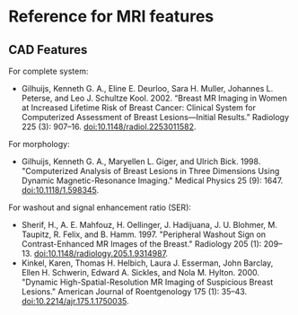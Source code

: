 # Reference for MRI features #

## CAD Features ##
For complete system:

  - Gilhuijs, Kenneth G. A., Eline E. Deurloo, Sara H. Muller, Johannes L.
    Peterse, and Leo J. Schultze Kool. 2002. “Breast MR Imaging in Women at
    Increased Lifetime Risk of Breast Cancer: Clinical System for Computerized
    Assessment of Breast Lesions—Initial Results.” Radiology 225 (3): 907–16.
    [doi:10.1148/radiol.2253011582](https://dx.doi.org/10.1148/radiol.2253011582).

For morphology:

  - Gilhuijs, Kenneth G. A., Maryellen L. Giger, and Ulrich Bick. 1998.
    "Computerized Analysis of Breast Lesions in Three Dimensions Using Dynamic
    Magnetic-Resonance Imaging." Medical Physics 25 (9): 1647.
    [doi:10.1118/1.598345](https://dx.doi.org/10.1118/1.598345).

For washout and signal enhancement ratio (SER):

  - Sherif, H., A. E. Mahfouz, H. Oellinger, J. Hadijuana, J. U. Blohmer, M.
    Taupitz, R. Felix, and B. Hamm. 1997. "Peripheral Washout Sign on
    Contrast-Enhanced MR Images of the Breast." Radiology 205 (1): 209–13.
    [doi:10.1148/radiology.205.1.9314987](https://dx.doi.org/10.1148/radiology.205.1.9314987).
  - Kinkel, Karen, Thomas H. Helbich, Laura J. Esserman, John Barclay, Ellen H.
    Schwerin, Edward A. Sickles, and Nola M. Hylton. 2000. "Dynamic
    High-Spatial-Resolution MR Imaging of Suspicious Breast Lesions." American
    Journal of Roentgenology 175 (1): 35–43.
    [doi:10.2214/ajr.175.1.1750035](https://dx.doi.org/10.2214/ajr.175.1.1750035).
